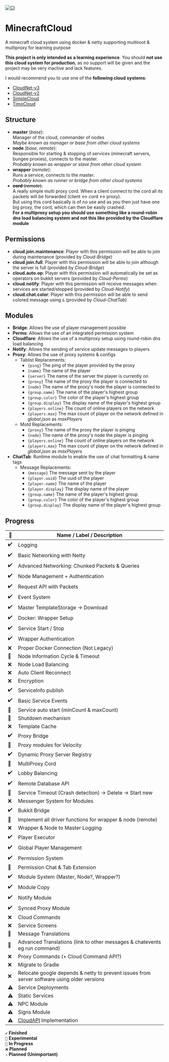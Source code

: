 [![CI](https://github.com/anweisen/MinecraftCloud/actions/workflows/ci.yml/badge.svg)](https://github.com/anweisen/MinecraftCloud/actions/workflows/ci.yml)

# MinecraftCloud
A minecraft cloud system using docker & netty supporting multiroot & multiproxy for learning purpose

**This project is only intended as a learning experience**.
You should **not use this cloud system for production**, as no support will be given and the project may be very inactive and lack features.

I would recommend you to use one of the **following cloud systems**:
- [CloudNet-v3](https://github.com/CloudNetService/CloudNet-v3)
- [CloudNet-v2](https://github.com/CloudNetService/CloudNet)
- [SimpleCloud](https://github.com/theSimpleCloud/SimpleCloud)
- [TimoCloud](https://github.com/TimoCloud/TimoCloud)

## Structure

- **master** (*base*): <br>
  Manager of the cloud, commander of nodes <br>
  *Maybe known as manager or base from other cloud systems*
- **node** (*base, remote*): <br>
  Responsible for starting & stopping of services (minecraft servers, bungee proxies), connects to the master. <br>
  *Probably known as wrapper or slave from other cloud system*
- **wrapper** (*remote*): <br>
  Runs a service, connects to the master. <br>
  *Probably known as runner or bridge from other cloud systems*
- ~~**cord** (*remote*)~~: <br>
  A really simple multi proxy cord. When a client connect to the cord all its packets will be forwarded (client <-> cord <-> proxy). <br>
  But using this cord basically is of no use and as you then just have one big proxy, the cord, which can then be easily crashed. <br>
  **For a multiproxy setup you should use something like a round-robin dns load balancing system and not this like provided by the Cloudflare module**

## Permissions

- **cloud.join.maintenance**: Player with this permission will be able to join during maintenance (provided by *Cloud-Bridge*)
- **cloud.join.full**: Player with this permission will be able to join although the server is full (provided by *Cloud-Bridge*)
- **cloud.auto.op**: Player with this permission will automatically be set as operators on bukkit servers (provided by *Cloud-Perms*)
- **cloud.notify**: Player with this permission will receive messages when services are started/stopped (provided by *Cloud-Notify*)
- **cloud.chat.color**: Player with this permission will be able to send colored message using ``&`` (provided by *Cloud-ChatTab*)

## Modules

- **Bridge**: Allows the use of player management possible <br>
- **Perms**: Allows the use of an integrated permission system <br>
- **Cloudflare**: Allows the use of a multiproxy setup using round-robin dns load balancing <br>
- **Notify**: Allows the sending of service update messages to players <br>
- **Proxy**: Allows the use of proxy systems & configs <br>
  - Tablist Replacements:
    - ``{ping}`` The ping of the player provided by the proxy
    - ``{name}`` The name of the player
    - ``{server}`` The name of the server the player is currently on
    - ``{proxy}`` The name of the proxy the player is connected to
    - ``{node}`` The name of the proxy's node the player is connected to
    - ``{group.name}`` The name of the player's highest group
    - ``{group.color}`` The color of the player's highest group
    - ``{group.display}`` The display name of the player's highest group
    - ``{players.online}`` The count of online players on the network
    - ``{players.max}`` The max count of player on the network defined in *global.json* as *maxPlayers*
  - Motd Replacements:
    - ``{proxy}`` The name of the proxy the player is pinging
    - ``{node}`` The name of the proxy's node the player is pinging
    - ``{players.online}`` The count of online players on the network
    - ``{players.max}`` The max count of player on the network defined in *global.json* as *maxPlayers*
- **ChatTab**: Runtime module to enable the use of chat formatting & name tags
  - Message Replacements:
    - ``{message}`` The message sent by the player
    - ``{player.uuid}`` The uuid of the player
    - ``{player.name}`` The name of the player
    - ``{player.display}`` The display name of the player
    - ``{group.name}`` The name of the player's highest group
    - ``{group.color}`` The color of the player's highest group
    - ``{group.display}`` The display name of the player's highest group

## Progress

 📁 | Name / Label / Description
--- | --------------------------
✔️ | Logging
✔️ | Basic Networking with Netty
✔️ | Advanced Networking: Chunked Packets & Queries
✔️ | Node Management + Authentication
✔️ | Request API with Packets
✔️ | Event System
✔️ | Master TemplateStorage -> Download
✔️ | Docker: Wrapper Setup
✔️ | Service Start / Stop
✔️ | Wrapper Authentication
❌ | Proper Docker Connection (Not Legacy)
🚧 | Node Information Cycle & Timeout
❌ | Node Load Balancing
❌ | Auto Client Reconnect
❌ | Encryption
✔️ | ServiceInfo publish
✔️ | Basic Service Events
🧪 | Service auto start (minCount & maxCount)
🧪 | Shutdown mechanism
❌ | Template Cache
✔️ | Proxy Bridge
🚧 | Proxy modules for Velocity
✔️ | Dynamic Proxy Server Registry
🧪 | MultiProxy Cord
✔️ | Lobby Balancing
✔️ | Remote Database API
🧪 | Service Timeout (Crash detection) -> Delete -> Start new
❌ | Messenger System for Modules
✔️ | Bukkit Bridge
🚧 | Implement all driver functions for wrapper & node (remote)
❌ | Wrapper & Node to Master Logging
✔️ | Player Executor
✔️ | Global Player Management
✔️ | Permission System
🧪 | Permission Chat & Tab Extension
✔️ | Module System (Master, Node?, Wrapper?)
✔️ | Module Copy
✔️ | Notify Module
✔️ | Synced Proxy Module
❌ | Cloud Commands
❌ | Service Screens
🚧 | Message Translations
🚧 | Advanced Translations (link to other messages & chatevents eg run command)
❌ | Proxy Commands (+ Cloud Command API?)
❌ | Migrate to Gradle
❌ | Relocate google depends & netty to prevent issues from server software using older versions
⚠️ | Service Deployments
⚠️ | Static Services
⚠️ | NPC Module
⚠️ | Signs Module
⚠️ | [CloudAPI](https://github.com/anweisen/CloudAPI) Implementation

``✔️`` **Finished** <br>
``🧪`` **Experimental** <br>
``🚧`` **In Progress** <br>
``❌`` **Planned** <br>
``⚠️`` **Planned (Unimportant)**
